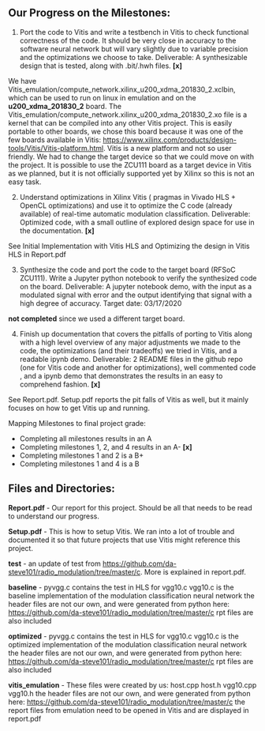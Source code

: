 ## Our Progress on the Milestones:
1. Port the code to Vitis and write a testbench in Vitis to check functional correctness of the
code. It should be very close in accuracy to the software neural network but will vary
slightly due to variable precision and the optimizations we choose to take.
Deliverable: A synthesizable design that is tested, along with .bit/.hwh files. **[x]**

We have Vitis_emulation/compute_network.xilinx_u200_xdma_201830_2.xclbin, which can be used to run on linux in emulation and on the **u200_xdma_201830_2** board.
The Vitis_emulation/compute_network.xilinx_u200_xdma_201830_2.xo file is a kernel that can be compiled into any other Vitis project. This is easily portable to other boards, we chose this board because 
it was one of the few boards available in Vitis: https://www.xilinx.com/products/design-tools/Vitis/Vitis-platform.html. Vitis is a new platform and not so user friendly. We had to change the target device
so that we could move on with the project. It is possible to use the ZCU111 board as a target device in Vitis as we planned, but it is not officially supported yet by Xilinx so this is not an easy task.


2. Understand optimizations in Xilinx Vitis ( pragmas in Vivado HLS + OpenCL
optimizations) and use it to optimize the C code (already available) of real-time
automatic modulation classification. 
Deliverable: Optimized code, with a small outline of explored design space for use in the
documentation. **[x]**

See Initial Implementation with Vitis HLS and Optimizing the design in Vitis HLS in Report.pdf

3. Synthesize the code and port the code to the target board (RFSoC ZCU111). Write a
Jupyter python notebook to verify the synthesized code on the board.
Deliverable: A jupyter notebook demo, with the input as a modulated signal with error
and the output identifying that signal with a high degree of accuracy.
Target date: 03/17/2020

**not completed** since we used a different target board.

4. Finish up documentation that covers the pitfalls of porting to Vitis along with a high level
overview of any major adjustments we made to the code, the optimizations (and their
tradeoffs) we tried in Vitis, and a readable ipynb demo.
Deliverable: 2 README files in the github repo (one for Vitis code and another for
optimizations), well commented code , and a ipynb demo that demonstrates the results in
an easy to comprehend fashion. **[x]**

See Report.pdf. Setup.pdf reports the pit falls of Vitis as well, but it mainly focuses on how to get Vitis up and running.

Mapping Milestones to final project grade:

- Completing all milestones results in an A
- Completing milestones 1, 2, and 4 results in an A- **[x]**
- Completing milestones 1 and 2 is a B+
- Completing milestones 1 and 4 is a B 


## Files and Directories:

**Report.pdf** - 
Our report for this project. Should be all that needs to be read to understand our progress.

**Setup.pdf** - 
This is how to setup Vitis. We ran into a lot of trouble and documented it so that future projects that use Vitis might reference this project.

**test** -
an update of test from https://github.com/da-steve101/radio_modulation/tree/master/c. More is explained in report.pdf.

**baseline** -
pyvgg.c contains the test in HLS for vgg10.c
vgg10.c is the baseline implementation of the modulation classification neural network
the header files are not our own, and were generated from python here: https://github.com/da-steve101/radio_modulation/tree/master/c
rpt files are also included

**optimized** -
pyvgg.c contains the test in HLS for vgg10.c
vgg10.c is the optimized implementation of the modulation classification neural network
the header files are not our own, and were generated from python here: https://github.com/da-steve101/radio_modulation/tree/master/c
rpt files are also included

**vitis_emulation** - 
These files were created by us:
host.cpp
host.h
vgg10.cpp
vgg10.h
the header files are not our own, and were generated from python here: https://github.com/da-steve101/radio_modulation/tree/master/c
the report files from emulation need to be opened in Vitis and are displayed in report.pdf
